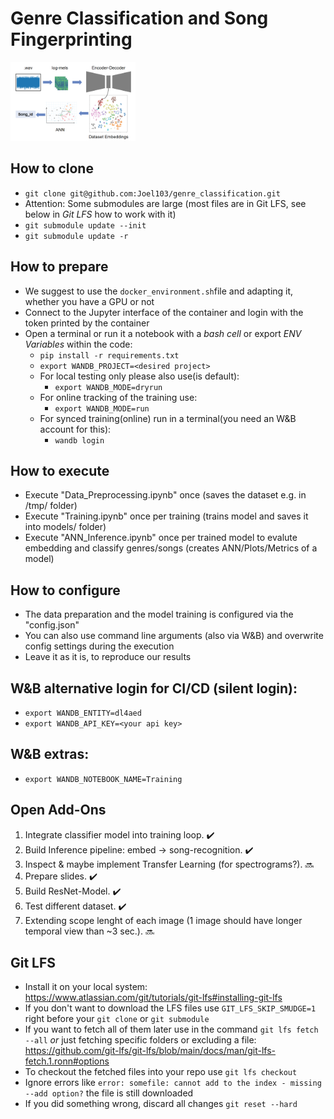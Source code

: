 # Genre Classification and Song Fingerprinting

<img src="pipeline.png" width="200">

## How to clone
* ```git clone git@github.com:Joel103/genre_classification.git```
* Attention: Some submodules are large (most files are in Git LFS, see below in *Git LFS* how to work with it)
* ```git submodule update --init```
* ```git submodule update -r```

## How to prepare
* We suggest to use the ```docker_environment.sh```file and adapting it, whether you have a GPU or not
* Connect to the Jupyter interface of the container and login with the token printed by the container
* Open a terminal or run it a notebook with a _bash cell_ or export _ENV Variables_ within the code:
  * ```pip install -r requirements.txt```
  * ```export WANDB_PROJECT=<desired project>```
  * For local testing only please also use(is default):
    * ```export WANDB_MODE=dryrun```
  * For online tracking of the training use:
    * ```export WANDB_MODE=run```
  * For synced training(online) run in a terminal(you need an W&B account for this):
    * ```wandb login```

## How to execute
* Execute "Data_Preprocessing.ipynb" once (saves the dataset e.g. in /tmp/ folder)
* Execute "Training.ipynb" once per training (trains model and saves it into models/ folder)
* Execute "ANN_Inference.ipynb" once per trained model to evalute embedding and classify genres/songs (creates ANN/Plots/Metrics of a model)


## How to configure
* The data preparation and the model training is configured via the "config.json"
* You can also use command line arguments (also via W&B) and overwrite config settings during the execution
* Leave it as it is, to reproduce our results

## W&B alternative login for CI/CD (silent login):
* ```export WANDB_ENTITY=dl4aed```
* ```export WANDB_API_KEY=<your api key>```

## W&B extras:
* ```export WANDB_NOTEBOOK_NAME=Training```

## Open Add-Ons

1. Integrate classifier model into training loop. ✔️ 
2. Build Inference pipeline: embed -> song-recognition. ✔️ 
3. Inspect & maybe implement Transfer Learning (for spectrograms?). 🔜
4. Prepare slides. ✔️ 
5. Build ResNet-Model. ✔️ 
6. Test different dataset. ✔️
7. Extending scope lenght of each image (1 image should have longer temporal view than ~3 sec.). 🔜

## Git LFS
* Install it on your local system: https://www.atlassian.com/git/tutorials/git-lfs#installing-git-lfs
* If you don't want to download the LFS files use ```GIT_LFS_SKIP_SMUDGE=1``` right before your ```git clone``` or ```git submodule```
* If you want to fetch all of them later use in the command ```git lfs fetch --all``` _or_ just fetching specific folders or excluding a file: https://github.com/git-lfs/git-lfs/blob/main/docs/man/git-lfs-fetch.1.ronn#options
* To checkout the fetched files into your repo use ```git lfs checkout```
* Ignore errors like ```error: somefile: cannot add to the index - missing --add option?``` the file is still downloaded
* If you did something wrong, discard all changes ```git reset --hard```
